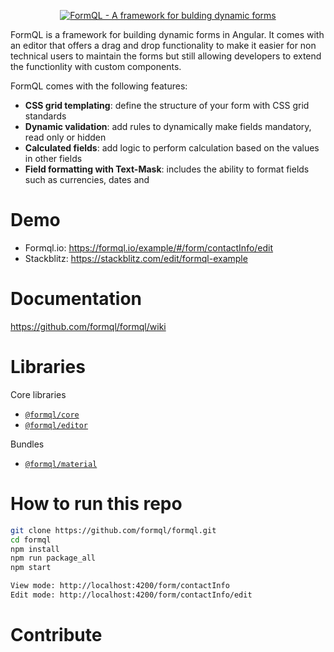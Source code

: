 <p align="center"><a href="https://formql.io"><img src="https://formql.io/assets/formql-logo-github.png" alt="FormQL - A framework for bulding dynamic forms" style="max-width:400px;"></a></p>

FormQL is a framework for building dynamic forms in Angular. It comes with an editor that offers a drag and drop functionality to make it easier for non technical users to maintain the forms but still allowing developers to extend the functionlity with custom components. 

FormQL comes with the following features: 

- **CSS grid templating**: define the structure of your form with CSS grid standards
- **Dynamic validation**: add rules to dynamically make fields mandatory, read only or hidden
- **Calculated fields**: add logic to perform calculation based on the values in other fields
- **Field formatting with Text-Mask**: includes the ability to format fields such as currencies, dates and 

# Demo
- Formql.io: https://formql.io/example/#/form/contactInfo/edit
- Stackblitz: https://stackblitz.com/edit/formql-example

# Documentation
https://github.com/formql/formql/wiki

# Libraries

Core libraries
- [`@formql/core`](https://www.npmjs.com/package/@formql/core)
- [`@formql/editor`](https://www.npmjs.com/package/@formql/editor)

Bundles
- [`@formql/material`](https://www.npmjs.com/package/@formql/material)

# How to run this repo

```bash
git clone https://github.com/formql/formql.git
cd formql
npm install
npm run package_all
npm start

View mode: http://localhost:4200/form/contactInfo
Edit mode: http://localhost:4200/form/contactInfo/edit
```

# Contribute

